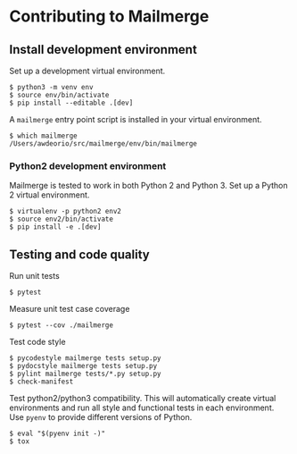 Contributing to Mailmerge
=========================

## Install development environment
Set up a development virtual environment.
```console
$ python3 -m venv env
$ source env/bin/activate
$ pip install --editable .[dev]
```

A `mailmerge` entry point script is installed in your virtual environment.
```console
$ which mailmerge
/Users/awdeorio/src/mailmerge/env/bin/mailmerge
```

### Python2 development environment
Mailmerge is tested to work in both Python 2 and Python 3.  Set up a Python 2 virtual environment.
```console
$ virtualenv -p python2 env2
$ source env2/bin/activate
$ pip install -e .[dev]
```

## Testing and code quality
Run unit tests
```console
$ pytest
```

Measure unit test case coverage
```console
$ pytest --cov ./mailmerge
```

Test code style
```console
$ pycodestyle mailmerge tests setup.py
$ pydocstyle mailmerge tests setup.py
$ pylint mailmerge tests/*.py setup.py
$ check-manifest
```

Test python2/python3 compatibility.  This will automatically create virtual environments and run all style and functional tests in each environment.  Use `pyenv` to provide different versions of Python.
```console
$ eval "$(pyenv init -)"
$ tox
```
